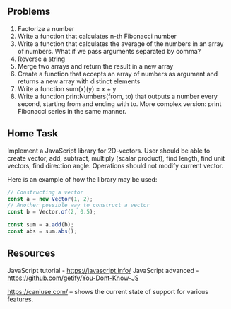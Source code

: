 ## Problems

1. Factorize a number
2. Write a function that calculates n-th Fibonacci number
3. Write a function that calculates the average of the numbers in an array of
   numbers. What if we pass arguments separated by comma?
4. Reverse a string
5. Merge two arrays and return the result in a new array
6. Create a function that accepts an array of numbers as argument and returns a
   new array with distinct elements
7. Write a function sum(x)(y) = x + y
8. Write a function printNumbers(from, to) that outputs a number every second,
   starting from and ending with to. More complex version: print Fibonacci
   series in the same manner.


## Home Task

Implement a JavaScript library for 2D-vectors. User should be able to create vector, add, subtract, multiply (scalar product), find length, find unit vectors, find direction angle. Operations should not modify current vector.

Here is an example of how the library may be used:

```javascript
// Constructing a vector
const a = new Vector(1, 2);
// Another possible way to construct a vector
const b = Vector.of(2, 0.5);

const sum = a.add(b);
const abs = sum.abs();
```

## Resources

JavaScript tutorial - https://javascript.info/
JavaScript advanced - https://github.com/getify/You-Dont-Know-JS

https://caniuse.com/ – shows the current state of support for various features.
